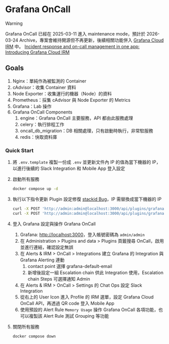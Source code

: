 # Grafana OnCall

> [!WARNING]  
> Grafana OnCall 已經在 2025-03-11 進入 maintenance mode，預計於 2026-03-24 Archive，專案會維持開源但不再更新，後續相關功能併入 [Grafana Cloud IRM](https://grafana.com/products/cloud/irm/) 中。
> [Incident response and on-call management in one app: Introducing Grafana Cloud IRM](https://grafana.com/blog/2025/03/11/oncall-management-incident-response-grafana-cloud-irm/)

## Goals

1. Nginx：單純作為被監測的 Container
2. cAdvisor：收集 Container 資料
3. Node Exporter：收集運行的機器（Node）的資料
4. Prometheus：採集 cAdvisor 與 Node Exporter 的 Metrics
5. Grafana：Lab 操作
6. Grafana OnCall Components
   1. engine：Grafana OnCall 主要服務，API 都由此服務處理
   2. celery：執行排程工作
   3. oncall_db_migration：DB 相關處理，只有啟動時執行，非常駐服務
   4. redis：快取資料庫

### Quick Start

1. 將 `.env.template` 複製一份成 `.env` 並更新文件內 IP 的值為當下機器的 IP，以進行後續的 Slack Integration 和 Mobile App 登入設定
2. 啟動所有服務

   ```bash
   docker compose up -d
   ```

3. 執行以下指令更新 Plugin 設定修復 [stackid Bug](https://github.com/grafana/oncall/issues/4843#issuecomment-2334875281)，IP 需替換成當下機器的 IP

   ```bash
   curl -X POST 'http://admin:admin@localhost:3000/api/plugins/grafana-oncall-app/settings' -H "Content-Type: application/json" -d '{"enabled":true, "jsonData":{"stackId":5, "orgId":100, "onCallApiUrl":"http://<IP>:8080/", "grafanaUrl":"http://<IP>:3000/"}}'
   curl -X POST 'http://admin:admin@localhost:3000/api/plugins/grafana-oncall-app/resources/plugin/install'
   ```

4. 登入 Grafana 設定與操作 Grafana OnCall
   1. Grafana: <http://localhost:3000>，登入帳號密碼為 `admin/admin`
   2. 在 Administration > Plugins and data > Plugins 頁籤搜尋 OnCall，啟用並進行連結，確認設定無誤
   3. 在 Alerts & IRM > OnCall > Integrations 建立 Grafana 的 Integration 與 Grafana Alerting 連動
      1. contact point 選擇 grafana-default-email
      2. 新增後設定一組 Escalation chain 供此 Integration 使用，Escalation chain Steps 可選擇通知 Admin
   4. 在 Alerts & IRM > OnCall > Settings 的 Chat Ops 設定 Slack Integration
   5. 從右上的 User Icon 進入 Profile 的 IRM 選單，設定 Grafana Cloud OnCall API，再透過 QR code 登入 Mobile App
   6. 使用預設的 Alert Rule `Memory Usage` 操作 Grafana OnCall 各項功能，也可以複製該 Alert Rule 測試 Grouping 等功能
5. 關閉所有服務

   ```bash
   docker compose down
   ```
